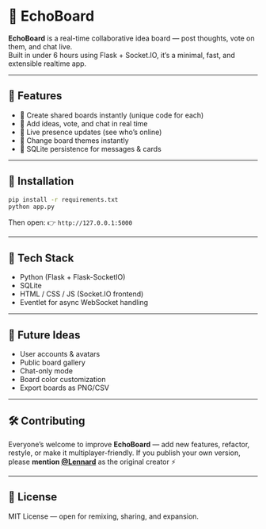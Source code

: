 # 💬 EchoBoard

**EchoBoard** is a real-time collaborative idea board — post thoughts, vote on them, and chat live.  
Built in under 6 hours using Flask + Socket.IO, it’s a minimal, fast, and extensible realtime app.

---

## 🚀 Features
- 🧠 Create shared boards instantly (unique code for each)  
- 💭 Add ideas, vote, and chat in real time  
- 🔄 Live presence updates (see who’s online)  
- 🎨 Change board themes instantly  
- 💾 SQLite persistence for messages & cards  

---

## 🧠 Installation
```bash
pip install -r requirements.txt
python app.py
````

Then open:
👉 `http://127.0.0.1:5000`

---

## 🧩 Tech Stack

* Python (Flask + Flask-SocketIO)
* SQLite
* HTML / CSS / JS (Socket.IO frontend)
* Eventlet for async WebSocket handling

---

## 🌟 Future Ideas

* User accounts & avatars
* Public board gallery
* Chat-only mode
* Board color customization
* Export boards as PNG/CSV

---

## 🛠️ Contributing

Everyone’s welcome to improve **EchoBoard** —
add new features, refactor, restyle, or make it multiplayer-friendly.
If you publish your own version, please **mention [@Lennard](https://github.com/l3nnard.wlg)** as the original creator ⚡

---

## 📜 License

MIT License — open for remixing, sharing, and expansion.

